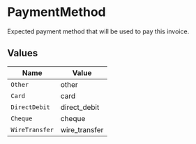 # PaymentMethod

Expected payment method that will be used to pay this invoice.


## Values

| Name           | Value          |
| -------------- | -------------- |
| `Other`        | other          |
| `Card`         | card           |
| `DirectDebit`  | direct_debit   |
| `Cheque`       | cheque         |
| `WireTransfer` | wire_transfer  |